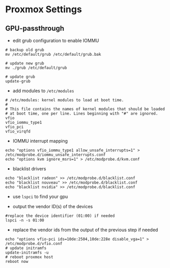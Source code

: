 # Proxmox Settings

## GPU-passthrough

- edit grub configuration to enable IOMMU

````=bash
# backup old grub
mv /etc/default/grub /etc/default/grub.bak

# update new grub
mv ./grub /etc/default/grub

# update grub
update-grub
````

- add modules to ``/etc/modules``

````
# /etc/modules: kernel modules to load at boot time.
#
# This file contains the names of kernel modules that should be loaded
# at boot time, one per line. Lines beginning with "#" are ignored.
vfio
vfio_iommu_type1
vfio_pci
vfio_virqfd
````

- IOMMU interrupt mapping

```
echo "options vfio_iommu_type1 allow_unsafe_interrupts=1" > /etc/modprobe.d/iommu_unsafe_interrupts.conf
echo "options kvm ignore_msrs=1" > /etc/modprobe.d/kvm.conf
```
- blacklist drivers

```
echo "blacklist radeon" >> /etc/modprobe.d/blacklist.conf
echo "blacklist nouveau" >> /etc/modprobe.d/blacklist.conf
echo "blacklist nvidia" >> /etc/modprobe.d/blacklist.conf
```
- use ``lspci`` to find your gpu

- output the vendor ID(s) of the devices
````
#replace the device identifier (01:00) if needed
lspci -n -s 01:00
````

- replace the vendor ids from the output of the previous step if needed
````
echo "options vfio-pci ids=10de:2504,10de:228e disable_vga=1" > /etc/modprobe.d/vfio.conf
# update initramfs
update-initramfs -u
# reboot proxmox host
reboot now
````
